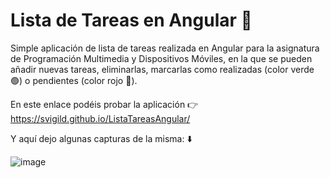 # Lista de Tareas en Angular 📓

Simple aplicación de lista de tareas realizada en Angular para la asignatura de Programación Multimedia y Dispositivos Móviles, en la que se pueden añadir nuevas tareas, eliminarlas, marcarlas como realizadas (color verde 🟢) o pendientes (color rojo 🔴).

En este enlace podéis probar la aplicación 👉 https://svigild.github.io/ListaTareasAngular/

Y aquí dejo algunas capturas de la misma: ⬇️

![image](https://github.com/svigild/ListaTareasAngular/assets/116498192/8970910c-d192-4bb8-894d-5cdab0e9418a)
